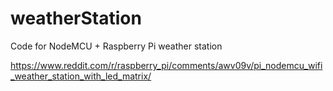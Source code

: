 # weatherStation
Code for NodeMCU + Raspberry Pi weather station

https://www.reddit.com/r/raspberry_pi/comments/awv09v/pi_nodemcu_wifi_weather_station_with_led_matrix/

